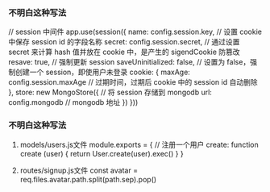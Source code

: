 ### 不明白这种写法
// session 中间件
app.use(session({
  name: config.session.key, // 设置 cookie 中保存 session id 的字段名称
  secret: config.session.secret, // 通过设置 secret 来计算 hash 值并放在 cookie 中，是产生的 sigendCookie 防篡改
  resave: true, // 强制更新 session
  saveUninitialized: false, // 设置为 false，强制创建一个 session，即使用户未登录
  cookie: {
    maxAge: config.session.maxAge // 过期时间，过期后 cookie 中的 session id 自动删除
  },
  store: new MongoStore({ // 将 session 存储到 mongodb
    url: config.mongodb // mongodb 地址
  })
}))



### 不明白这种写法
1. models/users.js文件
module.exports = {
  // 注册一个用户
  create: function create (user) {
    return User.create(user).exec()
  }
}


2. routes/signup.js文件
const avatar = req.files.avatar.path.split(path.sep).pop()